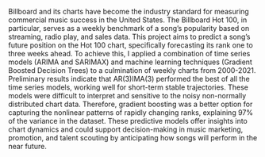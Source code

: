 Billboard and its charts have 
become the industry standard for measuring commercial music
success in the United States. The Billboard Hot 100, in
particular, serves as a weekly benchmark of a song’s
popularity based on streaming, radio play, and sales data.
This project aims to predict a song’s future position on the
Hot 100 chart, specifically forecasting its rank one to three
weeks ahead. To achieve this, I applied a combination
of time series models (ARIMA and SARIMAX) and
machine learning techniques (Gradient Boosted Decision
Trees) to a culmination of weekly charts from 2000-2021.
Preliminary results indicate that AR(3)IMA(3) performed
the best of all the time series models, working well for
short-term stable trajectories. These models were difficult
to interpret and sensitive to the noisy non-normally
distributed chart data. Therefore, gradient boosting was
a better option for capturing the nonlinear patterns of
rapidly changing ranks, explaining 97% of the variance
in the dataset. These predictive models offer insights
into chart dynamics and could support decision-making
in music marketing, promotion, and talent scouting by
anticipating how songs will perform in the near future.
